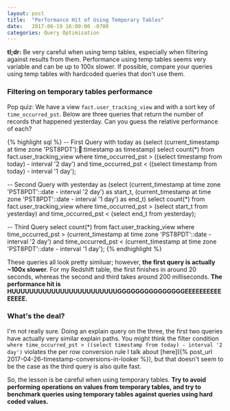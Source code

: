 ```yaml
---
layout: post
title:  "Performance Hit of Using Temporary Tables"
date:   2017-06-19 16:00:00 -0700
categories: Query Optimization
---
```


**tl;dr:** Be very careful when using temp tables, especially when filtering against results from them. Performance using temp tables seems very variable and can be up to 100x slower. If possible, compare your queries using temp tables with hardcoded queries that don't use them.

### Filtering on temporary tables performance

Pop quiz: We have a view `fact.user_tracking_view` and with a sort key of `time_occurred_pst`. Below are three queries that return the number of records that happened yesterday. Can you guess the relative performance of each?

{% highlight sql %}
-- First Query
with today as (select (current_timestamp at time zone 'PST8PDT')::date::timestamp as timestamp)
select count(*) from fact.user_tracking_view 
where time_occurred_pst > ((select timestamp from today) - interval '2 day')
and time_occurred_pst < ((select timestamp from today) - interval '1 day');

-- Second Query
with yesterday as (select (current_timestamp at time zone 'PST8PDT'::date - interval '2 day') as start_t, (current_timestamp at time zone 'PST8PDT'::date - interval '1 day') as end_t)
select count(*) from fact.user_tracking_view
where time_occurred_pst > (select start_t from yesterday)
and time_occurred_pst <  (select end_t from yesterday);

-- Third Query
select count(*) from fact.user_tracking_view 
where time_occurred_pst > (current_timestamp at time zone 'PST8PDT'::date - interval '2 day')
and time_occurred_pst < (current_timestamp at time zone 'PST8PDT'::date - interval '1 day');
{% endhighlight %}

These queries all look pretty similuar; however, **the first query is actually ~100x slower**. For my Redshift table, the first finishes in around 20 seconds, whereas the second and third takes around 200 milliseconds. **The performance hit is HUUUUUUUUUUUUUUUUUUUUUUUUGGGGGGGGGGGGGGGEEEEEEEEEEEEEEE.**

### What's the deal?

I'm not really sure. Doing an explain query on the three, the first two queries have actually very similar explain paths. You might think the filter condition `where time_occurred_pst > ((select timestamp from today) - interval '2 day')` violates the per row conversion rule I talk about [here]({% post_url 2017-04-26-timestamp-conversions-in-looker %}), but that doesn't seem to be the case as the third query is also quite fast.

So, the lesson is be careful when using temporary tables. **Try to avoid performing operations on values from temporary tables, and try to benchmark queries using temporary tables against queries using hard coded values.**

